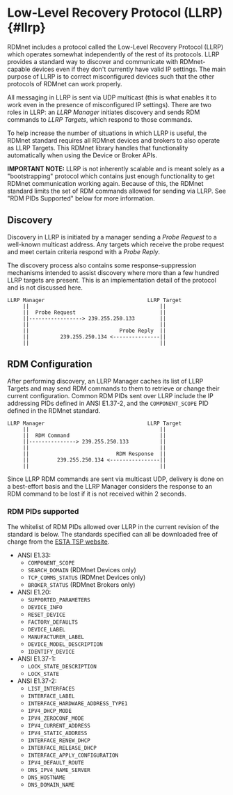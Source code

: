 # Low-Level Recovery Protocol (LLRP)                                                        {#llrp}

RDMnet includes a protocol called the Low-Level Recovery Protocol (LLRP) which operates somewhat
independently of the rest of its protocols. LLRP provides a standard way to discover and
communicate with RDMnet-capable devices even if they don't currently have valid IP settings. The
main purpose of LLRP is to correct misconfigured devices such that the other protocols of RDMnet
can work properly.

All messaging in LLRP is sent via UDP multicast (this is what enables it to work even in the
presence of misconfigured IP settings). There are two roles in LLRP: an _LLRP Manager_ initiates
discovery and sends RDM commands to _LLRP Targets_, which respond to those commands.

To help increase the number of situations in which LLRP is useful, the RDMnet standard requires all
RDMnet devices and brokers to also operate as LLRP Targets. This RDMnet library handles that
functionality automatically when using the Device or Broker APIs.

**IMPORTANT NOTE:** LLRP is not inherently scalable and is meant solely as a "bootstrapping"
protocol which contains just enough functionality to get RDMnet communication working again.
Because of this, the RDMnet standard limits the set of RDM commands allowed for sending via LLRP.
See "RDM PIDs Supported" below for more information.

## Discovery

Discovery in LLRP is initiated by a manager sending a _Probe Request_ to a well-known multicast
address. Any targets which receive the probe request and meet certain criteria respond with a
_Probe Reply_.

The discovery process also contains some response-suppression mechanisms intended to assist
discovery where more than a few hundred LLRP targets are present. This is an implementation detail
of the protocol and is not discussed here.

```
LLRP Manager                                 LLRP Target
     ||                                          ||
     ||  Probe Request                           ||
     ||-----------------> 239.255.250.133        ||
     ||                                          ||
     ||                             Probe Reply  ||
     ||          239.255.250.134 <---------------||
     ||                                          ||
```

## RDM Configuration

After performing discovery, an LLRP Manager caches its list of LLRP Targets and may send RDM
commands to them to retrieve or change their current configuration. Common RDM PIDs sent over LLRP
include the IP addressing PIDs defined in ANSI E1.37-2, and the `COMPONENT_SCOPE` PID defined in
the RDMnet standard.

```
LLRP Manager                                 LLRP Target
     ||                                          ||
     ||  RDM Command                             ||
     ||---------------> 239.255.250.133          ||
     ||                                          ||
     ||                            RDM Response  ||
     ||         239.255.250.134 <----------------||
     ||                                          ||
``` 

Since LLRP RDM commands are sent via multicast UDP, delivery is done on a best-effort basis and the
LLRP Manager considers the response to an RDM command to be lost if it is not received within 2
seconds.

### RDM PIDs supported

The whitelist of RDM PIDs allowed over LLRP in the current revision of the standard is below. The
standards specified can all be downloaded free of charge from the
[ESTA TSP website](https://tsp.esta.org/tsp/documents/published_docs.php).

* ANSI E1.33:
  + `COMPONENT_SCOPE`
  + `SEARCH_DOMAIN` (RDMnet Devices only)
  + `TCP_COMMS_STATUS` (RDMnet Devices only)
  + `BROKER_STATUS` (RDMnet Brokers only)
* ANSI E1.20:
  + `SUPPORTED_PARAMETERS`
  + `DEVICE_INFO`
  + `RESET_DEVICE`
  + `FACTORY_DEFAULTS`
  + `DEVICE_LABEL`
  + `MANUFACTURER_LABEL`
  + `DEVICE_MODEL_DESCRIPTION`
  + `IDENTIFY_DEVICE`
* ANSI E1.37-1:
  + `LOCK_STATE_DESCRIPTION`
  + `LOCK_STATE`
* ANSI E1.37-2:
  + `LIST_INTERFACES`
  + `INTERFACE_LABEL`
  + `INTERFACE_HARDWARE_ADDRESS_TYPE1`
  + `IPV4_DHCP_MODE`
  + `IPV4_ZEROCONF_MODE`
  + `IPV4_CURRENT_ADDRESS`
  + `IPV4_STATIC_ADDRESS`
  + `INTERFACE_RENEW_DHCP`
  + `INTERFACE_RELEASE_DHCP`
  + `INTERFACE_APPLY_CONFIGURATION`
  + `IPV4_DEFAULT_ROUTE`
  + `DNS_IPV4_NAME_SERVER`
  + `DNS_HOSTNAME`
  + `DNS_DOMAIN_NAME`
 